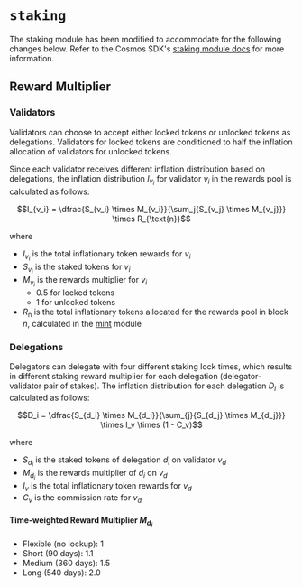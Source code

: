 # `staking`

The staking module has been modified to accommodate for the following changes below. Refer to the Cosmos SDK's [staking module docs](https://docs.cosmos.network/main/build/modules/staking) for more information.

## Reward Multiplier

### Validators

Validators can choose to accept either locked tokens or unlocked tokens as delegations. Validators for locked tokens are conditioned to half the inflation allocation of validators for unlocked tokens.

Since each validator receives different inflation distribution based on delegations, the inflation distribution $I_{v_i}$ for validator $v_i$ in the rewards pool is calculated as follows:

$$I_{v_i} = \dfrac{S_{v_i} \times M_{v_i}}{\sum_j{S_{v_j} \times M_{v_j}}} \times R_{\text{n}}$$

where

* $I_{v_i}$ is the total inflationary token rewards for $v_i$
* $S_{v_i}$ is the staked tokens for $v_i$
* $M_{v_i}$ is the rewards multiplier for $v_i$
  * $0.5$ for locked tokens
  * $1$ for unlocked tokens
* $R_{\text{n}}$ is the total inflationary tokens allocated for the rewards pool in block $n$, calculated in the [mint](./mint.md) module

### Delegations

Delegators can delegate with four different staking lock times, which results in different staking reward multiplier for each delegation (delegator-validator pair of stakes). The inflation distribution for each delegation $D_i$ is calculated as follows:

$$D_i = \dfrac{S_{d_i} \times M_{d_i}}{\sum_{j}{S_{d_j} \times M_{d_j}}} \times I_v \times (1 - C_v)$$

where

* $S_{d_i}$ is the staked tokens of delegation $d_i$ on validator $v_d$
* $M_{d_i}$ is the rewards multiplier of $d_i$ on $v_d$
* $I_{v}$ is the total inflationary token rewards for $v_d$
* $C_{v}$ is the commission rate for $v_d$

#### Time-weighted Reward Multiplier $M_{d_i}$

* Flexible (no lockup): 1
* Short (90 days): 1.1
* Medium (360 days): 1.5
* Long (540 days): 2.0
